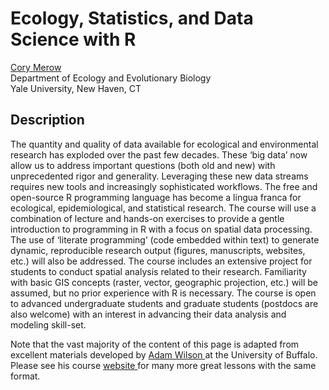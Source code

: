 # Ecology, Statistics, and Data Science with R

<a href="https://cmerow.github.io"> Cory Merow</a><br>
Department of Ecology and Evolutionary Biology <br> 
Yale University, New Haven, CT

## Description
The quantity and quality of data available for ecological and environmental research has exploded over the past few decades. These ‘big data’ now allow us to address important questions (both old and new) with unprecedented rigor and generality.  Leveraging these new data streams requires new tools and increasingly sophisticated workflows. The free and open-source R programming language has become a lingua franca for ecological, epidemiological, and statistical research.  The course will use a combination of lecture and hands-on exercises to provide a gentle introduction to programming in R with a focus on spatial data processing.  The use of ‘literate programming’ (code embedded within text) to generate dynamic, reproducible research output (figures, manuscripts, websites, etc.) will also be addressed. The course includes an extensive project for students to conduct spatial analysis related to their research. Familiarity with basic GIS concepts (raster, vector, geographic projection, etc.) will be assumed, but no prior experience with R is necessary.  The course is open to advanced undergraduate students and graduate students (postdocs are also welcome) with an interest in advancing their data analysis and modeling skill-set. 

Note that the vast majority of the content of this page is adapted from excellent materials developed by <a href="http://adamwilson.us/"> Adam Wilson </a> at the University of Buffalo. Please see his course <a href="http://adamwilson.us/RDataScience/"> website </a> for many more great lessons with the same format.
